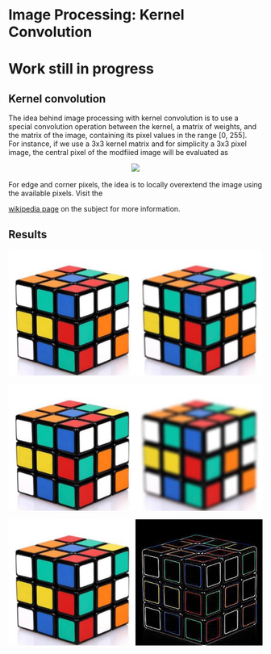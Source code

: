 # Image Processing: Kernel Convolution

# Work still in progress

## Kernel convolution
The idea behind image processing with kernel convolution is to use a special convolution operation between the kernel, a matrix of weights, and the matrix of the image, containing its pixel values in the range [0, 255].  
For instance, if we use a 3x3 kernel matrix and for simplicity a 3x3 pixel image, the central pixel of the modfiied image will be evaluated as
<p align="center">
 <img src="https://wikimedia.org/api/rest_v1/media/math/render/svg/570600fdeed436d98626278f22bf034ff5ab5162">
</p>
For edge and corner pixels, the idea is to locally overextend the image using the available pixels. Visit the

[wikipedia page](https://en.wikipedia.org/wiki/Kernel_(image_processing))
on the subject for more information.

## Results

<p align="center">
  <img src="https://github.com/dario-marvin/ImageProcessing-KernelConvolution/blob/master/rubik_Blur.jpg">
</p>
<p align="center">
  <img src="https://github.com/dario-marvin/ImageProcessing-KernelConvolution/blob/master/rubik_Gaussian_blur.jpg">
</p>
<p align="center">
  <img src="https://github.com/dario-marvin/ImageProcessing-KernelConvolution/blob/master/rubik_Edge_detection.jpg">
</p>
